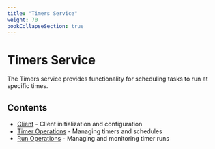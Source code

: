 ```yaml
---
title: "Timers Service"
weight: 70
bookCollapseSection: true
---
```


# Timers Service

The Timers service provides functionality for scheduling tasks to run at specific times.

## Contents

- [Client](client) - Client initialization and configuration
- [Timer Operations](timers) - Managing timers and schedules
- [Run Operations](jobs) - Managing and monitoring timer runs
